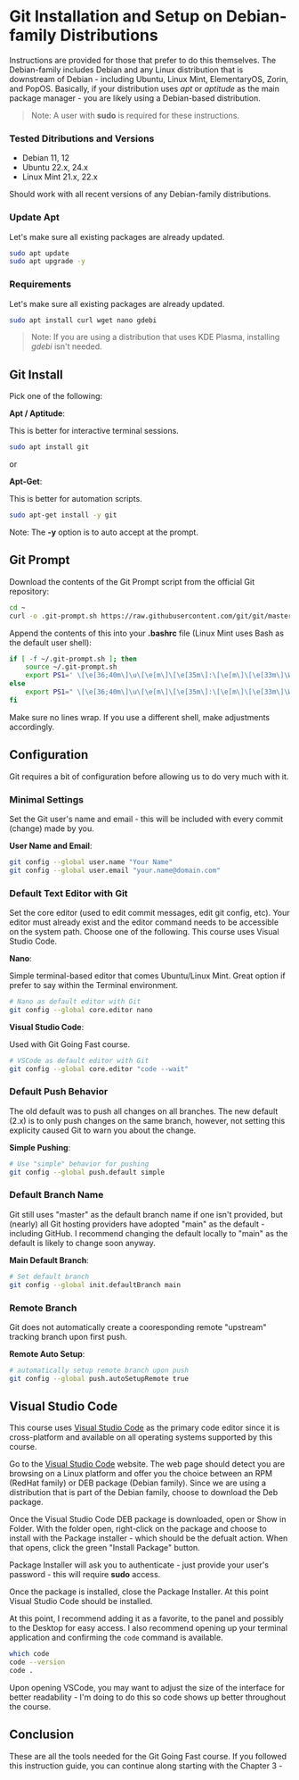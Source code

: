 # Git Installation and Setup on Debian-family Distributions

Instructions are provided for those that prefer to do this themselves. The Debian-family includes Debian and any Linux distribution that is downstream of Debian - including Ubuntu, Linux Mint, ElementaryOS, Zorin, and PopOS. Basically, if your distribution uses _apt_ or _aptitude_ as the main package manager - you are likely using a Debian-based distribution.

> Note: A user with __sudo__ is required for these instructions.

### Tested Ditributions and Versions

* Debian 11, 12
* Ubuntu 22.x, 24.x
* Linux Mint 21.x, 22.x

Should work with all recent versions of any Debian-family distributions.

### Update Apt

Let's make sure all existing packages are already updated.

```bash
sudo apt update
sudo apt upgrade -y
```

### Requirements

Let's make sure all existing packages are already updated.

```bash
sudo apt install curl wget nano gdebi
```

> Note: If you are using a distribution that uses KDE Plasma, installing _gdebi_ isn't needed.

## Git Install

Pick one of the following:

__Apt / Aptitude__:

This is better for interactive terminal sessions.

```bash
sudo apt install git
```

or

__Apt-Get__:

This is better for automation scripts.

```bash
sudo apt-get install -y git
```

Note: The __-y__ option is to auto accept at the prompt.

## Git Prompt

Download the contents of the Git Prompt script from the official Git repository:

```bash
cd ~
curl -o .git-prompt.sh https://raw.githubusercontent.com/git/git/master/contrib/completion/git-prompt.sh
```

Append the contents of this into your __.bashrc__ file (Linux Mint uses Bash as the default user shell):

```bash
if [ -f ~/.git-prompt.sh ]; then
    source ~/.git-prompt.sh
    export PS1=' \[\e[36;40m\]\u\[\e[m\]\[\e[35m\]:\[\e[m\]\[\e[33m\]\W\[\e[m\]\[\e[32m\]$(__git_ps1 "(%s)")\[\e[m\] \[\e[37m\]\\$\[\e[m\] '
else
    export PS1=" \[\e[36;40m\]\u\[\e[m\]\[\e[35m\]:\[\e[m\]\[\e[33m\]\W\[\e[m\] \[\e[37m\]\\$\[\e[m\] "
fi
```

Make sure no lines wrap. If you use a different shell, make adjustments accordingly.

## Configuration

Git requires a bit of configuration before allowing us to do very much with it.

### Minimal Settings

Set the Git user's name and email - this will be included with every commit (change) made by you.

__User Name and Email__:

```bash
git config --global user.name "Your Name"
git config --global user.email "your.name@domain.com"
```

### Default Text Editor with Git

Set the core editor (used to edit commit messages, edit git config, etc). Your editor must already exist and the editor command needs to be accessible on the system path. Choose one of the following. This course uses Visual Studio Code.

__Nano__:

Simple terminal-based editor that comes Ubuntu/Linux Mint. Great option if prefer to say within the Terminal environment.

```bash
# Nano as default editor with Git
git config --global core.editor nano
```

__Visual Studio Code__:

Used with Git Going Fast course.

```bash
# VSCode as default editor with Git
git config --global core.editor "code --wait"
```

### Default Push Behavior

The old default was to push all changes on all branches. The new default (2.x) is to only push changes on the same branch, however, not setting this explicity caused Git to warn you about the change.

__Simple Pushing__:

```bash
# Use "simple" behavior for pushing
git config --global push.default simple
```

### Default Branch Name

Git still uses "master" as the default branch name if one isn't provided, but (nearly) all Git hosting providers have adopted "main" as the default - including GitHub. I recommend changing the default locally to "main" as the default is likely to change soon anyway.

__Main Default Branch__:

```bash
# Set default branch
git config --global init.defaultBranch main
```

### Remote Branch

Git does not automatically create a cooresponding remote "upstream" tracking branch upon first push.

__Remote Auto Setup__:

```bash
# automatically setup remote branch upon push
git config --global push.autoSetupRemote true
```

## Visual Studio Code

This course uses [Visual Studio Code][vscode] as the primary code editor since it is cross-platform and available on all operating systems supported by this course.

Go to the [Visual Studio Code][vscode] website. The web page should detect you are browsing on a Linux platform and offer you the choice between an RPM (RedHat family) or DEB package (Debian family). Since we are using a distribution that is part of the Debian family, choose to download the Deb package.

Once the Visual Studio Code DEB package is downloaded, open or Show in Folder. With the folder open, right-click on the package and choose to install with the Package installer - which should be the defualt action. When that opens, click the green "Install Package" button.

Package Installer will ask you to authenticate - just provide your user's password - this will require __sudo__ access.

Once the package is installed, close the Package Installer. At this point Visual Studio Code should be installed.

At this point, I recommend adding it as a favorite, to the panel and possibly to the Desktop for easy access. I also recommend opening up your terminal application and confirming the `code` command is available.

```bash
which code
code --version
code .
```

Upon opening VSCode, you may want to adjust the size of the interface for better readability - I'm doing to do this so code shows up better throughout the course.

## Conclusion

These are all the tools needed for the Git Going Fast course. If you followed this instruction guide, you can continue along starting with the Chapter 3 - 



[vscode]: https://code.visualstudio.com/ "A code editor from Microsoft that doesn't suck"